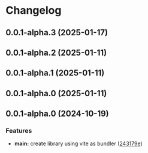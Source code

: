 # Changelog

## 0.0.1-alpha.3 (2025-01-17)

## 0.0.1-alpha.2 (2025-01-11)

## 0.0.1-alpha.1 (2025-01-11)

## 0.0.1-alpha.0 (2025-01-11)

## 0.0.1-alpha.0 (2024-10-19)

### Features

- **main:** create library using vite as bundler ([243179e](https://github.com/arpitmalik832/react-js-vite-library/commit/243179e39fdc802b4b6d752571f2906792d21cd7))
